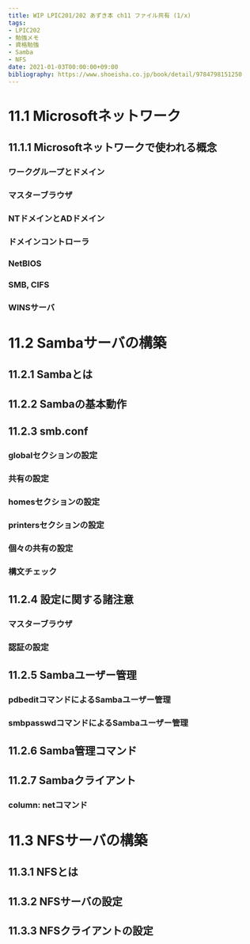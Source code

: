 ```yaml
---
title: WIP LPIC201/202 あずき本 ch11 ファイル共有 (1/x)
tags:
- LPIC202
- 勉強メモ
- 資格勉強
- Samba
- NFS
date: 2021-01-03T00:00:00+09:00
bibliography: https://www.shoeisha.co.jp/book/detail/9784798151250
---
```



# 11.1 Microsoftネットワーク #


## 11.1.1 Microsoftネットワークで使われる概念 ##


### ワークグループとドメイン ###

### マスターブラウザ ###


### NTドメインとADドメイン ###

### ドメインコントローラ

### NetBIOS ###

### SMB, CIFS ###

### WINSサーバ ###


# 11.2 Sambaサーバの構築 #

## 11.2.1 Sambaとは ##


## 11.2.2 Sambaの基本動作 ##

## 11.2.3 smb.conf ##

### globalセクションの設定 ###

### 共有の設定 ###

### homesセクションの設定 ###

### printersセクションの設定 ###

### 個々の共有の設定 ###

### 構文チェック ###



## 11.2.4 設定に関する諸注意 ##

### マスターブラウザ ###

### 認証の設定 ###


## 11.2.5 Sambaユーザー管理 ##


### pdbeditコマンドによるSambaユーザー管理 ###


### smbpasswdコマンドによるSambaユーザー管理 ###

## 11.2.6 Samba管理コマンド ##

## 11.2.7 Sambaクライアント ##


### column: netコマンド ###


# 11.3 NFSサーバの構築 #


## 11.3.1 NFSとは ##


## 11.3.2 NFSサーバの設定 ##


## 11.3.3 NFSクライアントの設定 ##




